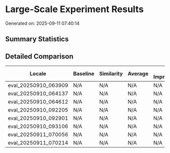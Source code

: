 # Large-Scale Experiment Results

Generated on: 2025-09-11 07:40:14

## Summary Statistics

## Detailed Comparison

| Locale | Baseline | Similarity | Average | Sim. Improvement | Avg. Improvement |
|--------|----------|------------|---------|------------------|-----------------|
| eval_20250910_063909 | N/A | N/A | N/A | N/A | N/A |
| eval_20250910_064137 | N/A | N/A | N/A | N/A | N/A |
| eval_20250910_064612 | N/A | N/A | N/A | N/A | N/A |
| eval_20250910_092205 | N/A | N/A | N/A | N/A | N/A |
| eval_20250910_092901 | N/A | N/A | N/A | N/A | N/A |
| eval_20250910_093106 | N/A | N/A | N/A | N/A | N/A |
| eval_20250911_070056 | N/A | N/A | N/A | N/A | N/A |
| eval_20250911_070214 | N/A | N/A | N/A | N/A | N/A |

